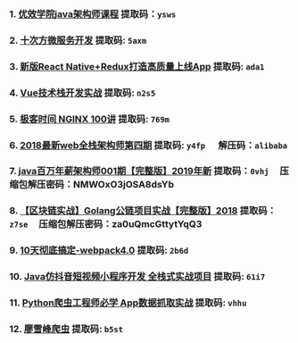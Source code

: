 ### 1. [优效学院java架构师课程](https://pan.baidu.com/s/167LYPdoAk6X8TrBxUCb91A)  提取码：`ysws` 

### 2. [十次方微服务开发](https://pan.baidu.com/s/116CdFRPcEE78F5JQoYJkJQ)   提取码: `5axm`

### 3. [新版React Native+Redux打造高质量上线App](https://pan.baidu.com/s/1T8R-fG5DqN6ndTaO_VpGCA)   提取码: `ada1`

### 4. [Vue技术栈开发实战](https://pan.baidu.com/s/117pugRV4LT3TgN3lFdj6xQ)   提取码: `n2s5`

### 5. [极客时间 NGINX 100讲](https://pan.baidu.com/s/1A02_UIm2tX0RB9jNw1duAw)   提取码: `769m`  

### 6. [2018最新web全栈架构师第四期](https://pan.baidu.com/s/19ej_6C-WhoG4hu8jErSfUw)  提取码: `y4fp` &nbsp;&nbsp;&nbsp;&nbsp; 解压码：`alibaba`

### 7. [java百万年薪架构师001期【完整版】2019年新](https://pan.baidu.com/s/1Cz3lBGgGdO7SaK1o9KapLg) 提取码：`0vhj` &nbsp;&nbsp;&nbsp;&nbsp;压缩包解压密码：NMWOxO3jOSA8dsYb

### 8. [【区块链实战】Golang公链项目实战【完整版】2018](https://pan.baidu.com/s/1RqxRtjkx2OIiWpkBEp5wCw)  提取码：`z7se` &nbsp;&nbsp;&nbsp;&nbsp;压缩包解压密码：za0uQmcGttytYqQ3 

### 9.  [10天彻底搞定-webpack4.0](https://pan.baidu.com/s/1wLTkrUR0DUepfl7nrWfHMA)  提取码: `2b6d` 

### 10.  [Java仿抖音短视频小程序开发 全栈式实战项目](https://pan.baidu.com/s/1Zgy_DE48Nv8EpIw2EQqBRA)  提取码: `61i7` 

### 11. [Python爬虫工程师必学 App数据抓取实战](https://pan.baidu.com/s/1mgayoY4bz5hce_qHlIA-6w)  提取码: `vhhu`

### 12. [廖雪峰爬虫](https://pan.baidu.com/s/1ytH8zIqSDDz5f4YxsRSbLQ)  提取码: `b5st` 


